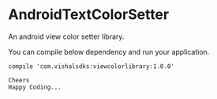 # AndroidTextColorSetter
An android view color setter library.

You can compile below dependency and run your application.

    compile 'com.vishalsdks:viewcolorlibrary:1.0.0'
    
    Cheers 
    Happy Coding...

